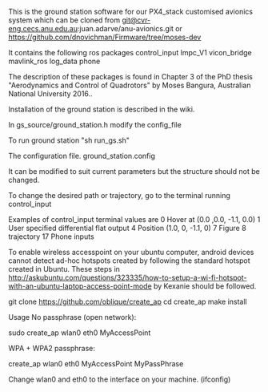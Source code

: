This is the ground station software for our PX4_stack customised avionics system
which can be cloned from
git@cvr-eng.cecs.anu.edu.au:juan.adarve/anu-avionics.git or 
https://github.com/dnovichman/Firmware/tree/moses-dev

It contains the following ros packages
control_input
lmpc_V1
vicon_bridge
mavlink_ros
log_data
phone

The description of these packages is found in Chapter 3 of the PhD thesis "Aerodynamics and Control of Quadrotors" by Moses Bangura, Australian National University 2016..

Installation of the ground station is described in the wiki.

In gs_source/ground_station.h modify the config_file

To run ground station
"sh run_gs.sh"

The configuration file. 
ground_station.config

It can be modified to suit current parameters but the structure should not be 
changed.

To change the desired path or trajectory, go to the terminal running 
control_input

Examples of control_input terminal values are
0	Hover at (0.0 ,0.0, -1.1, 0.0) 
1	User specified differential flat output
4	Position (1.0, 0, -1.1, 0)
7	Figure 8 trajectory
17	Phone inputs

To enable wireless accesspoint on your ubuntu computer, android devices cannot detect ad-hoc hotspots created by following the standard hotspot created in Ubuntu. These steps in
http://askubuntu.com/questions/323335/how-to-setup-a-wi-fi-hotspot-with-an-ubuntu-laptop-access-point-mode 
by Kexanie should be followed.

git clone https://github.com/oblique/create_ap
cd create_ap
make install

Usage
No passphrase (open network):

sudo create_ap wlan0 eth0 MyAccessPoint

WPA + WPA2 passphrase:

create_ap wlan0 eth0 MyAccessPoint MyPassPhrase

Change wlan0 and eth0 to the interface on your machine. (ifconfig)


